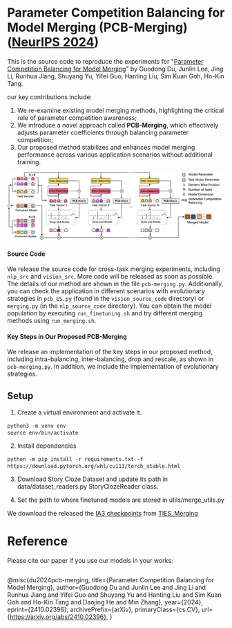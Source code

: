 # Parameter Competition Balancing for Model Merging (PCB-Merging)([NeurIPS 2024](https://neurips.cc/))

This is the source code to reproduce the experiments for "[Parameter Competition Balancing for Model Merging](https://arxiv.org/pdf/2410.02396)" by Guodong Du, Junlin Lee, Jing Li, Runhua Jiang, Shuyang Yu, Yifei Guo, Hanting Liu, Sim Kuan Goh, Ho-Kin Tang.

our key contributions include:
1) We re-examine existing model merging methods, highlighting the critical role of parameter competition awareness;
2) We introduce a novel approach called **PCB-Merging**, which effectively adjusts parameter coefficients through balancing parameter competition;
3) Our proposed method stabilizes and enhances model merging performance across various application scenarios without additional training.

![](figures/pcb_merging_00.png)


#### Source Code
We release the source code for cross-task merging experiments, including `nlp_src` and `vision_src`. More code will be released as soon as possible.
The details of our method are shown in the file `pcb-merging.py`. Additionally, you can check the application in different scenarios with evolutionary strategies in `pcb_ES.py` (found in the `vision_source_code` directory) or `merging.py` (in the `nlp_source_code` directory). You can obtain the model population by executing `run_finetuning.sh` and try different merging methods using `run_merging.sh`.

#### Key Steps in Our Proposed PCB-Merging
We release an implementation of the key steps in our proposed method, including intra-balancing, inter-balancing, drop and rescale, as shown in `pcb-merging.py`. In addition, we include the implementation of evolutionary strategies.

## Setup

1. Create a virtual environment and activate it.
```
python3 -m venv env
source env/bin/activate
```
2. Install dependencies
```
python -m pip install -r requirements.txt -f https://download.pytorch.org/whl/cu113/torch_stable.html
```

3. Download Story Cloze Dataset and update its path in data/dataset_readers.py StoryClozeReader class.

4. Set the path to where finetuned models are stored in utils/merge_utils.py

We download the released the [IA3 checkpoints](https://drive.google.com/drive/folders/1V2-SLOgK248TQBMP2i_cEdQnxB2jM2E1?usp=sharing) from [TIES_Merging](https://github.com/prateeky2806/ties-merging)

# Reference
Please cite our paper if you use our models in your works:

```bibtex
```
@misc{du2024pcb-merging,
      title={Parameter Competition Balancing for Model Merging}, 
      author={Guodong Du and Junlin Lee and Jing Li and Runhua Jiang and Yifei Guo and Shuyang Yu and Hanting Liu and Sim Kuan Goh and Ho-Kin Tang and Daojing He and Min Zhang},
      year={2024},
      eprint={2410.02396},
      archivePrefix={arXiv},
      primaryClass={cs.CV},
      url={https://arxiv.org/abs/2410.02396}, 
}
```
